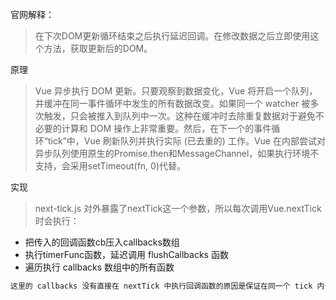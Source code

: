 官网解释：
> 在下次DOM更新循环结束之后执行延迟回调。在修改数据之后立即使用这个方法，获取更新后的DOM。

原理
> Vue 异步执行 DOM 更新。只要观察到数据变化，Vue 将开启一个队列，并缓冲在同一事件循环中发生的所有数据改变。如果同一个 watcher 被多次触发，只会被推入到队列中一次。这种在缓冲时去除重复数据对于避免不必要的计算和 DOM 操作上非常重要。然后，在下一个的事件循环“tick”中，Vue 刷新队列并执行实际 (已去重的) 工作。Vue 在内部尝试对异步队列使用原生的Promise.then和MessageChannel，如果执行环境不支持，会采用setTimeout(fn, 0)代替。

实现
> next-tick.js 对外暴露了nextTick这一个参数，所以每次调用Vue.nextTick时会执行：
- 把传入的回调函数cb压入callbacks数组
- 执行timerFunc函数，延迟调用 flushCallbacks 函数
- 遍历执行 callbacks 数组中的所有函数
```bash
这里的 callbacks 没有直接在 nextTick 中执行回调函数的原因是保证在同一个 tick 内多次执行nextTick，不会开启多个异步任务，而是把这些异步任务都压成一个同步任务，在下一个 tick 执行完毕。
```
